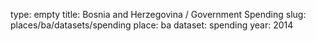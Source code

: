 type: empty
title: Bosnia and Herzegovina / Government Spending
slug: places/ba/datasets/spending
place: ba
dataset: spending
year: 2014
